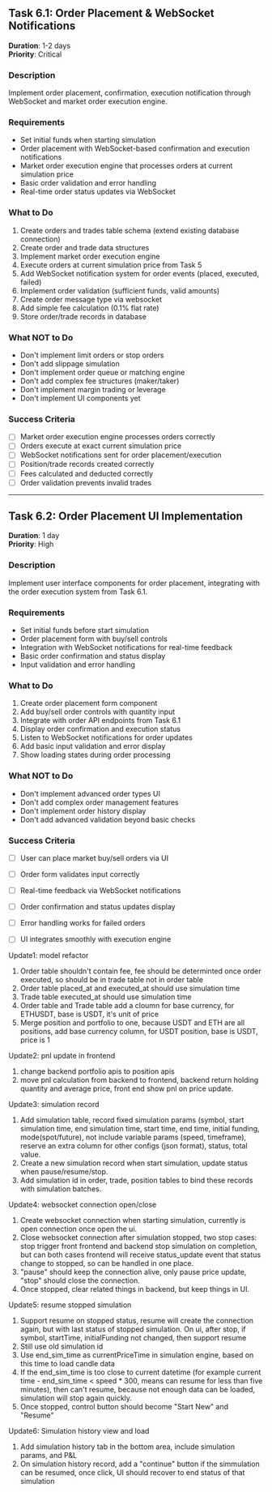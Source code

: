 
## Task 6.1: Order Placement & WebSocket Notifications
**Duration**: 1-2 days  
**Priority**: Critical

### Description
Implement order placement, confirmation, execution notification through WebSocket and market order execution engine.

### Requirements
- Set initial funds when starting simulation
- Order placement with WebSocket-based confirmation and execution notifications
- Market order execution engine that processes orders at current simulation price
- Basic order validation and error handling
- Real-time order status updates via WebSocket

### What to Do
1. Create orders and trades table schema (extend existing database connection)
2. Create order and trade data structures
3. Implement market order execution engine
4. Execute orders at current simulation price from Task 5
5. Add WebSocket notification system for order events (placed, executed, failed)
6. Implement order validation (sufficient funds, valid amounts)
7. Create order message type via websocket 
8. Add simple fee calculation (0.1% flat rate)
9. Store order/trade records in database

### What NOT to Do
- Don't implement limit orders or stop orders
- Don't add slippage simulation
- Don't implement order queue or matching engine
- Don't add complex fee structures (maker/taker)
- Don't implement margin trading or leverage
- Don't implement UI components yet

### Success Criteria
- [ ] Market order execution engine processes orders correctly
- [ ] Orders execute at exact current simulation price
- [ ] WebSocket notifications sent for order placement/execution
- [ ] Position/trade records created correctly
- [ ] Fees calculated and deducted correctly
- [ ] Order validation prevents invalid trades

---

## Task 6.2: Order Placement UI Implementation
**Duration**: 1 day  
**Priority**: High

### Description
Implement user interface components for order placement, integrating with the order execution system from Task 6.1.

### Requirements
- Set initial funds before start simulation
- Order placement form with buy/sell controls
- Integration with WebSocket notifications for real-time feedback
- Basic order confirmation and status display
- Input validation and error handling

### What to Do
1. Create order placement form component
2. Add buy/sell order controls with quantity input
3. Integrate with order API endpoints from Task 6.1
4. Display order confirmation and execution status
5. Listen to WebSocket notifications for order updates
6. Add basic input validation and error display
7. Show loading states during order processing

### What NOT to Do
- Don't implement advanced order types UI
- Don't add complex order management features
- Don't implement order history display
- Don't add advanced validation beyond basic checks

### Success Criteria
- [ ] User can place market buy/sell orders via UI
- [ ] Order form validates input correctly
- [ ] Real-time feedback via WebSocket notifications
- [ ] Order confirmation and status updates display
- [ ] Error handling works for failed orders
- [ ] UI integrates smoothly with execution engine


Update1: model refactor
1. Order table shouldn't contain fee, fee should be determinted once order executed, so should be in trade table not in order table
2. Order table placed_at and executed_at should use simulation time
3. Trade table executed_at should use simulation time
4. Order table and Trade table add a cloumn for base currency, for ETHUSDT, base is USDT, it's unit of price
5. Merge position and portfolio to one, because USDT and ETH are all positions, add base currency column, for USDT position, base is USDT, price is 1


Update2: pnl update in frontend
1. change backend portfolio apis to position apis
2. move pnl calculation from backend to frontend, backend return holding quantity and average price, front end show pnl on price update.


Update3: simulation record
1. Add simulation table, record fixed simulation params (symbol, start simulation time, end simulation time, start time, end time, initial funding, mode(spot/future), not include variable params (speed, timeframe), reserve an extra column for other configs (json format), status, total value.
2. Create a new simulation record when start simulation, update status when pause/resume/stop.
3. Add simulation id in order, trade, position tables to bind these records with simulation batches.

Update4: websocket connection open/close
1. Create websocket connection when starting simulation, currently is open connection once open the ui.
2. Close websocket connection after simulation stopped, two stop cases: stop trigger front frontend and backend stop simulation on completion, but can both cases frontend will receive status_update event that status change to stopped, so can be handled in one place.
3. "pause" should keep the connection alive, only pause price update, "stop" should close the connection.
4. Once stopped, clear related things in backend, but keep things in UI.

Update5: resume stopped simulation
1. Support resume on stopped status, resume will create the connection again, but with last status of stopped simulation. On ui, after stop, if symbol, startTime, initialFunding not changed, then support resume
2. Still use old simulation id
3. Use end_sim_time as currentPriceTime in simulation engine, based on this time to load candle data
5. If the end_sim_time is too close to current datetime (for example current time - end_sim_time < speed * 300, means can resume for less than five minutes), then can't resume, because not enough data can be loaded, simulation will stop again quickly.
6. Once stopped, control button should become "Start New" and "Resume"

Update6: Simulation history view and load
1. Add simulation history tab in the bottom area, include simulation params, and P&L
2. On simulation history record, add a "continue" button if the simmulation can be resumed, once click, UI should recover to end status of that simulation


